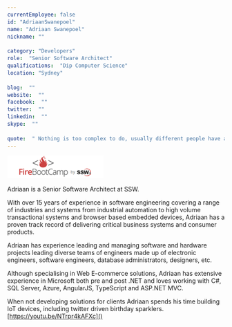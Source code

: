 ```yaml
---
currentEmployee: false
id: "AdriaanSwanepoel"
name: "Adriaan Swanepoel"
nickname: ""

category: "Developers"
role:  "Senior Software Architect"
qualifications:  "Dip Computer Science"
location: "Sydney"

blog:  ""
website:  ""
facebook:  ""
twitter:  ""
linkedin:  ""
skype:  ""

quote:  " Nothing is too complex to do, usually different people have already solved the parts, you just need to glue their solutions into one."
---
```


![FireBootCamp-Logo.png](./Images/Bio/FireBootCamp-Logo.png) 
 

Adriaan is a Senior Software Architect at SSW.

With over 15 years of experience in software engineering covering a range of industries and systems from industrial automation to high volume transactional systems and browser based embedded devices, Adriaan has a proven track record of delivering critical business systems and consumer products.

Adriaan has experience leading and managing software and hardware projects leading diverse teams of engineers made up of electronic engineers, software engineers, database administrators, designers, etc.

Although specialising in Web E-commerce solutions, Adriaan has extensive experience in Microsoft both pre and post .NET and loves working with C#, SQL Server, Azure, AngularJS, TypeScript and ASP.NET MVC.

When not developing solutions for clients Adriaan spends his time building IoT devices, including twitter driven birthday sparklers. [https://youtu.be/NTrpr4kAFXc]()